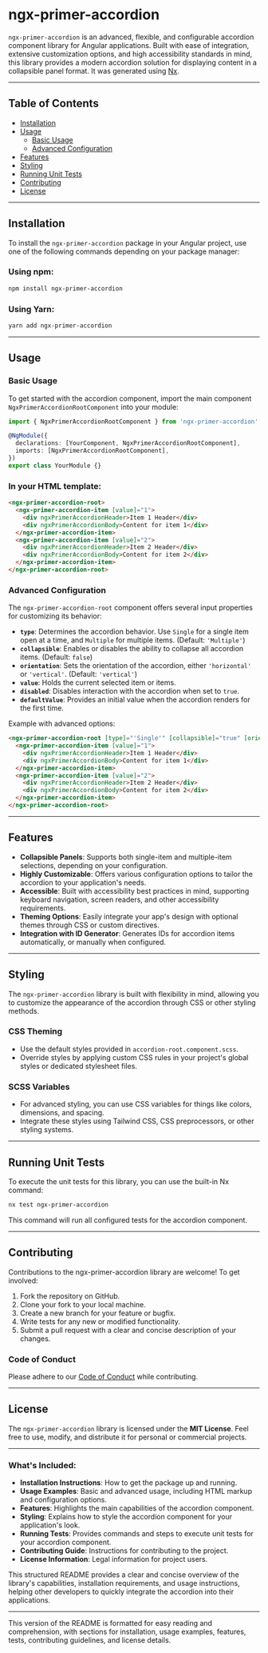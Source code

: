 # ngx-primer-accordion

`ngx-primer-accordion` is an advanced, flexible, and configurable accordion component library for Angular applications. Built with ease of integration, extensive customization options, and high accessibility standards in mind, this library provides a modern accordion solution for displaying content in a collapsible panel format. It was generated using [Nx](https://nx.dev).

---

## Table of Contents

- [Installation](#installation)
- [Usage](#usage)
  - [Basic Usage](#basic-usage)
  - [Advanced Configuration](#advanced-configuration)
- [Features](#features)
- [Styling](#styling)
- [Running Unit Tests](#running-unit-tests)
- [Contributing](#contributing)
- [License](#license)

---

## Installation

To install the `ngx-primer-accordion` package in your Angular project, use one of the following commands depending on your package manager:

### Using npm:
```bash
npm install ngx-primer-accordion
```

### Using Yarn:
```bash
yarn add ngx-primer-accordion
```

---

## Usage

### Basic Usage

To get started with the accordion component, import the main component `NgxPrimerAccordionRootComponent` into your module:

```typescript
import { NgxPrimerAccordionRootComponent } from 'ngx-primer-accordion';

@NgModule({
  declarations: [YourComponent, NgxPrimerAccordionRootComponent],
  imports: [NgxPrimerAccordionRootComponent],
})
export class YourModule {}
```

### In your HTML template:
```html
<ngx-primer-accordion-root>
  <ngx-primer-accordion-item [value]="1">
    <div ngxPrimerAccordionHeader>Item 1 Header</div>
    <div ngxPrimerAccordionBody>Content for item 1</div>
  </ngx-primer-accordion-item>
  <ngx-primer-accordion-item [value]="2">
    <div ngxPrimerAccordionHeader>Item 2 Header</div>
    <div ngxPrimerAccordionBody>Content for item 2</div>
  </ngx-primer-accordion-item>
</ngx-primer-accordion-root>
```

### Advanced Configuration

The `ngx-primer-accordion-root` component offers several input properties for customizing its behavior:

- **`type`**: Determines the accordion behavior. Use `Single` for a single item open at a time, and `Multiple` for multiple items. (Default: `'Multiple'`)
- **`collapsible`**: Enables or disables the ability to collapse all accordion items. (Default: `false`)
- **`orientation`**: Sets the orientation of the accordion, either `'horizontal'` or `'vertical'`. (Default: `'vertical'`)
- **`value`**: Holds the current selected item or items.
- **`disabled`**: Disables interaction with the accordion when set to `true`.
- **`defaultValue`**: Provides an initial value when the accordion renders for the first time.

Example with advanced options:
```html
<ngx-primer-accordion-root [type]="'Single'" [collapsible]="true" [orientation]="'horizontal'" [disabled]="false">
  <ngx-primer-accordion-item [value]="1">
    <div ngxPrimerAccordionHeader>Item 1 Header</div>
    <div ngxPrimerAccordionBody>Content for item 1</div>
  </ngx-primer-accordion-item>
  <ngx-primer-accordion-item [value]="2">
    <div ngxPrimerAccordionHeader>Item 2 Header</div>
    <div ngxPrimerAccordionBody>Content for item 2</div>
  </ngx-primer-accordion-item>
</ngx-primer-accordion-root>
```

---

## Features

- **Collapsible Panels**: Supports both single-item and multiple-item selections, depending on your configuration.
- **Highly Customizable**: Offers various configuration options to tailor the accordion to your application's needs.
- **Accessible**: Built with accessibility best practices in mind, supporting keyboard navigation, screen readers, and other accessibility requirements.
- **Theming Options**: Easily integrate your app's design with optional themes through CSS or custom directives.
- **Integration with ID Generator**: Generates IDs for accordion items automatically, or manually when configured.

---

## Styling

The `ngx-primer-accordion` library is built with flexibility in mind, allowing you to customize the appearance of the accordion through CSS or other styling methods.

### CSS Theming
- Use the default styles provided in `accordion-root.component.scss`.
- Override styles by applying custom CSS rules in your project's global styles or dedicated stylesheet files.

### SCSS Variables
- For advanced styling, you can use CSS variables for things like colors, dimensions, and spacing.
- Integrate these styles using Tailwind CSS, CSS preprocessors, or other styling systems.

---

## Running Unit Tests

To execute the unit tests for this library, you can use the built-in Nx command:

```bash
nx test ngx-primer-accordion
```

This command will run all configured tests for the accordion component.

---

## Contributing

Contributions to the ngx-primer-accordion library are welcome! To get involved:

1. Fork the repository on GitHub.
2. Clone your fork to your local machine.
3. Create a new branch for your feature or bugfix.
4. Write tests for any new or modified functionality.
5. Submit a pull request with a clear and concise description of your changes.

### Code of Conduct
Please adhere to our [Code of Conduct](CODE_OF_CONDUCT.md) while contributing.

---

## License

The `ngx-primer-accordion` library is licensed under the **MIT License**. Feel free to use, modify, and distribute it for personal or commercial projects.

---

### What's Included:
- **Installation Instructions**: How to get the package up and running.
- **Usage Examples**: Basic and advanced usage, including HTML markup and configuration options.
- **Features**: Highlights the main capabilities of the accordion component.
- **Styling**: Explains how to style the accordion component for your application's look.
- **Running Tests**: Provides commands and steps to execute unit tests for your accordion component.
- **Contributing Guide**: Instructions for contributing to the project.
- **License Information**: Legal information for project users.

This structured README provides a clear and concise overview of the library's capabilities, installation requirements, and usage instructions, helping other developers to quickly integrate the accordion into their applications.

---

This version of the README is formatted for easy reading and comprehension, with sections for installation, usage examples, features, tests, contributing guidelines, and license details.
